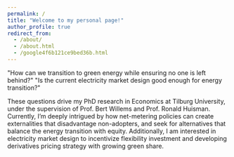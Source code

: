 ```yaml
---
permalink: /
title: "Welcome to my personal page!" 
author_profile: true
redirect_from: 
  - /about/
  - /about.html
  - /google4f6b121ce9bed36b.html
---
```

"How can we transition to green energy while ensuring no one is left behind?" "Is the current electricity market design good enough for energy transition?" 

These questions drive my PhD research in Economics at Tilburg University, under the supervision of Prof. Bert Willems and Prof. Ronald Huisman. Currently, I’m deeply intrigued by how net-metering policies can create externalities that disadvantage non-adopters, and seek for alternatives that balance the energy transition with equity. Additionally, I am interested in electricity market design to incentivize flexibility investment and developing derivatives pricing strategy with growing green share.
